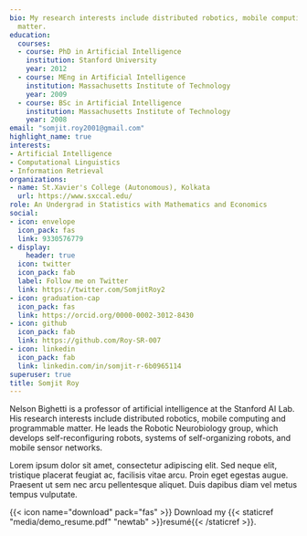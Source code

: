 ```yaml
---
bio: My research interests include distributed robotics, mobile computing and programmable
  matter.
education:
  courses:
  - course: PhD in Artificial Intelligence
    institution: Stanford University
    year: 2012
  - course: MEng in Artificial Intelligence
    institution: Massachusetts Institute of Technology
    year: 2009
  - course: BSc in Artificial Intelligence
    institution: Massachusetts Institute of Technology
    year: 2008
email: "somjit.roy2001@gmail.com"
highlight_name: true
interests:
- Artificial Intelligence
- Computational Linguistics
- Information Retrieval
organizations:
- name: St.Xavier's College (Autonomous), Kolkata
  url: https://www.sxccal.edu/
role: An Undergrad in Statistics with Mathematics and Economics
social:
- icon: envelope
  icon_pack: fas
  link: 9330576779
- display:
    header: true
  icon: twitter
  icon_pack: fab
  label: Follow me on Twitter
  link: https://twitter.com/SomjitRoy2
- icon: graduation-cap
  icon_pack: fas
  link: https://orcid.org/0000-0002-3012-8430
- icon: github
  icon_pack: fab
  link: https://github.com/Roy-SR-007
- icon: linkedin
  icon_pack: fab
  link: linkedin.com/in/somjit-r-6b0965114
superuser: true
title: Somjit Roy
---
```


Nelson Bighetti is a professor of artificial intelligence at the Stanford AI Lab. His research interests include distributed robotics, mobile computing and programmable matter. He leads the Robotic Neurobiology group, which develops self-reconfiguring robots, systems of self-organizing robots, and mobile sensor networks.

Lorem ipsum dolor sit amet, consectetur adipiscing elit. Sed neque elit, tristique placerat feugiat ac, facilisis vitae arcu. Proin eget egestas augue. Praesent ut sem nec arcu pellentesque aliquet. Duis dapibus diam vel metus tempus vulputate.

{{< icon name="download" pack="fas" >}} Download my {{< staticref "media/demo_resume.pdf" "newtab" >}}resumé{{< /staticref >}}.
